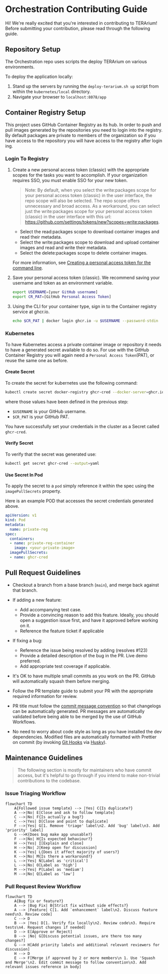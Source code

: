 # Orchestration Contributing Guide

Hi! We're really excited that you're interested in contributing to TERArium! Before submitting your contribution, please read through the following guide.



## Repository Setup

The Orchestration repo uses scripts the deploy TERArium on various environments.

To deploy the application locally:

1. Stand up the servers by running the `deploy-terarium.sh up` script from within the `kubernetes/local` directory.
4. Navigate your browser to `localhost:8078/app` 



## Container Registry Setup
This project uses GitHub Container Registry as its hub. In order to push and pull images generated by the repositories you need to login into the registry. By default packages are private to members of the organization so if you have access to the repository you will have access to the registry after login ing.

### Login To Registry

1. Create a new personal access token (classic) with the appropriate scopes for the tasks you want to accomplish. If your organization requires SSO, you must enable SSO for your new token.

	> Note: By default, when you select the write:packages scope for your personal access token (classic) in the user interface, the repo scope will also be selected. The repo scope offers unnecessary and broad access. As a workaround, you can select just the write:packages scope for your personal access token (classic) in the user interface with this url: https://github.com/settings/tokens/new?scopes=write:packages.

   - Select the read:packages scope to download container images and read their metadata.
   - Select the write:packages scope to download and upload container images and read and write their metadata.
   - Select the delete:packages scope to delete container images.

	For more information, see [Creating a personal access token for the command line](https://docs.github.com/en/github/authenticating-to-github/creating-a-personal-access-token-for-the-command-line).

2. Save your personal access token (classic). We recommend saving your username and token as an environment variable.

	```sh
	export USERNAME=[your GitHub username]
	export CR_PAT=[GitHub Personal Access Token]
	```

3. Using the CLI for your container type, sign in to the Container registry service at ghcr.io.

	```sh
	echo $CR_PAT | docker login ghcr.io -u $USERNAME --password-stdin
	```

### Kubernetes
To have Kubernetes access a private container image or repository it needs to have a generated secret available to do so. For use with the GitHub Container Registry you will again need a `Personal Access Token`(PAT), or reuse the same one as before.

#### Create Secret
To create the secret for kubernetes use the following command:
```sh
kubectl create secret docker-registry ghcr-cred --docker-server=ghcr.io --docker-password=$CR_PAT --docker-username=$USERNAME
```
where those values have been defined in the previous step:
- `$USERNAME` is your GitHub username.
- `$CR_PAT` is your GitHub PAT.

You have successfully set your credentials in the cluster as a Secret called `ghcr-cred`.

#### Verify Secret
To verify that the secret was generated use:
```sh
kubectl get secret ghcr-cred --output=yaml
```

#### Use Secret In Pod
To apply the secret to a `pod` simply reference it within the spec using the `imagePullSecrets` property.

Here is an example POD that accesses the secret credentials generated above.
```yml
apiVersion: v1
kind: Pod
metadata:
  name: private-reg
spec:
  containers:
  - name: private-reg-container
    image: <your-private-image>
  imagePullSecrets:
  - name: ghcr-cred
```



## Pull Request Guidelines

- Checkout a branch from a base branch (`main`), and merge back against that branch.

- If adding a new feature:
  - Add accompanying test case.
  - Provide a convincing reason to add this feature. Ideally, you should open a suggestion issue first, and have it approved before working on it.
  - Reference the feature ticket if applicable

- If fixing a bug:
  - Reference the issue being resolved by adding (resolves #123)
  - Provide a detailed description of the bug in the PR. Live demo preferred.
  - Add appropriate test coverage if applicable.

- It's OK to have multiple small commits as you work on the PR. GitHub will automatically squash them before merging.

- Follow the PR template guide to submit your PR with the appropriate required information for review.

- PR title must follow the [commit message convention](../Conventional%20Commits%20Cheat%20Sheet.pdf) so that changelogs can be automatically generated. PR messages are automatically validated before being able to be merged by the use of GitHub Workflows.

- No need to worry about code style as long as you have installed the dev dependencies. Modified files are automatically formatted with Prettier on commit (by invoking [Git Hooks](https://git-scm.com/docs/githooks) via [Husky](https://typicode.github.io/husky/#/)).



## Maintenance Guidelines

> The following section is mostly for maintainers who have commit access, but it's helpful to go through if you intend to make non-trivial contributions to the codebase.

### Issue Triaging Workflow

```mermaid
flowchart TD
	A{Followed issue template} --> |Yes| C{Is duplicate?}
	A -->|No| E[Close and ask to follow template]
	C -->|No| F{Is actually a bug?}
	C -->|Yes| D[Close and point to duplicate]
	F -->|Yes| G[1. Remove 'triage' label\n2. Add 'bug' label\n3. Add 'priority' label]
	G -->K{Does bug make app unusable?}
	F -->|No| H{Is expected behaviour?}
	H -->|Yes| I[Explain and close]
	H -->|No| J[Keep open for discussion]
	K -->|Yes| L{Does it affect majority of users?}
	K -->|No| M{Is there a workaround?}
	L -->|Yes| N[Label as 'critical']
	L -->|No| O[Label as 'high']
	M -->|Yes| P[Label as 'medium']
	M -->|No| Q[Label as 'low']
```
### Pull Request Review Workflow

```mermaid
flowchart TD
	A{Bug fix or feature?}
	A --> |Bug Fix| B{Strict fix without side effects?}
	A --> |Feature| C[1. Add `enhancement` label\n2. Discuss feature need\n3. Review code]
	C --> D
	B --> |Yes| D[1. Verify fix locally\n2. Review code\n3. Require tests\n4. Request changes if needed]
	D --> E[Approve or Reject]
	B --> |No| G[Discuss potential issues, are there too many changes?]
	G --> H[Add priority labels and additional relevant reviewers for discussion]
	H --> D
	E --> F[Merge if approved by 2 or more members\n 1. Use 'Squash and Merge'\n2. Edit commit message to follow convention\n3. Add relevant issues reference in body]
```
